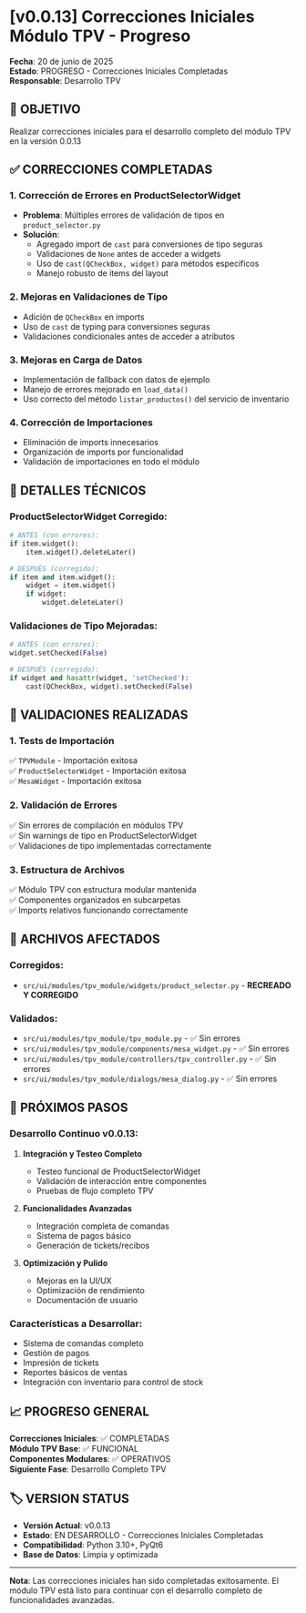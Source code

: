 # [v0.0.13] Correcciones Iniciales Módulo TPV - Progreso

**Fecha**: 20 de junio de 2025  
**Estado**: PROGRESO - Correcciones Iniciales Completadas  
**Responsable**: Desarrollo TPV  

## 🎯 OBJETIVO
Realizar correcciones iniciales para el desarrollo completo del módulo TPV en la versión 0.0.13

## ✅ CORRECCIONES COMPLETADAS

### 1. **Corrección de Errores en ProductSelectorWidget**
- **Problema**: Múltiples errores de validación de tipos en `product_selector.py`
- **Solución**: 
  - Agregado import de `cast` para conversiones de tipo seguras
  - Validaciones de `None` antes de acceder a widgets
  - Uso de `cast(QCheckBox, widget)` para métodos específicos
  - Manejo robusto de items del layout

### 2. **Mejoras en Validaciones de Tipo**
- Adición de `QCheckBox` en imports
- Uso de `cast` de typing para conversiones seguras
- Validaciones condicionales antes de acceder a atributos

### 3. **Mejoras en Carga de Datos**
- Implementación de fallback con datos de ejemplo
- Manejo de errores mejorado en `load_data()`
- Uso correcto del método `listar_productos()` del servicio de inventario

### 4. **Corrección de Importaciones**
- Eliminación de imports innecesarios
- Organización de imports por funcionalidad
- Validación de importaciones en todo el módulo

## 🔧 DETALLES TÉCNICOS

### ProductSelectorWidget Corregido:
```python
# ANTES (con errores):
if item.widget():
    item.widget().deleteLater()

# DESPUÉS (corregido):
if item and item.widget():
    widget = item.widget()
    if widget:
        widget.deleteLater()
```

### Validaciones de Tipo Mejoradas:
```python
# ANTES (con errores):
widget.setChecked(False)

# DESPUÉS (corregido):
if widget and hasattr(widget, 'setChecked'):
    cast(QCheckBox, widget).setChecked(False)
```

## 🧪 VALIDACIONES REALIZADAS

### 1. **Tests de Importación**
✅ `TPVModule` - Importación exitosa  
✅ `ProductSelectorWidget` - Importación exitosa  
✅ `MesaWidget` - Importación exitosa  

### 2. **Validación de Errores**
✅ Sin errores de compilación en módulos TPV  
✅ Sin warnings de tipo en ProductSelectorWidget  
✅ Validaciones de tipo implementadas correctamente  

### 3. **Estructura de Archivos**
✅ Módulo TPV con estructura modular mantenida  
✅ Componentes organizados en subcarpetas  
✅ Imports relativos funcionando correctamente  

## 📂 ARCHIVOS AFECTADOS

### Corregidos:
- `src/ui/modules/tpv_module/widgets/product_selector.py` - **RECREADO Y CORREGIDO**

### Validados:
- `src/ui/modules/tpv_module/tpv_module.py` - ✅ Sin errores
- `src/ui/modules/tpv_module/components/mesa_widget.py` - ✅ Sin errores  
- `src/ui/modules/tpv_module/controllers/tpv_controller.py` - ✅ Sin errores
- `src/ui/modules/tpv_module/dialogs/mesa_dialog.py` - ✅ Sin errores

## 🚀 PRÓXIMOS PASOS

### Desarrollo Continuo v0.0.13:
1. **Integración y Testeo Completo**
   - Testeo funcional de ProductSelectorWidget
   - Validación de interacción entre componentes
   - Pruebas de flujo completo TPV

2. **Funcionalidades Avanzadas**
   - Integración completa de comandas
   - Sistema de pagos básico
   - Generación de tickets/recibos

3. **Optimización y Pulido**
   - Mejoras en la UI/UX
   - Optimización de rendimiento
   - Documentación de usuario

### Características a Desarrollar:
- Sistema de comandas completo
- Gestión de pagos
- Impresión de tickets
- Reportes básicos de ventas
- Integración con inventario para control de stock

## 📈 PROGRESO GENERAL

**Correcciones Iniciales**: ✅ COMPLETADAS  
**Módulo TPV Base**: ✅ FUNCIONAL  
**Componentes Modulares**: ✅ OPERATIVOS  
**Siguiente Fase**: Desarrollo Completo TPV  

## 🏷️ VERSION STATUS
- **Versión Actual**: v0.0.13
- **Estado**: EN DESARROLLO - Correcciones Iniciales Completadas
- **Compatibilidad**: Python 3.10+, PyQt6
- **Base de Datos**: Limpia y optimizada

---

**Nota**: Las correcciones iniciales han sido completadas exitosamente. El módulo TPV está listo para continuar con el desarrollo completo de funcionalidades avanzadas.
